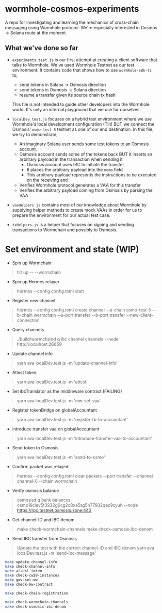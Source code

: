 # wormhole-cosmos-experiments
A repo for investigating and learning the mechanics of cross-chain messaging using Wormhole protocol. We're especially interested in 
Cosmos -> Solana route at the moment.

## What we've done so far
* `experiments.test.js` is our first attempt at creating a client software that talks to Wormhole. We've used Wormhole Testnet as our test environment. It contains code that shows how to use `wormhole-sdk-ts` to;
  * send tokens in Solana -> Osmosis direction
  * send tokens in Osmosis -> Solana direction
  * resume a transfer given its source chain tx hash

  This file is not intended to guide other developers into the Wormhole world. It's only an internal playground that we use for ourselves.

* `localDev.test.js` focuses on a hybrid test environment where we use Wormhole's local development configuration (Tilt) BUT we connect
the Osmosis' `osmo-test-5` testnet as one of our end destination. In this file, we try to demonstrate;
  * An imaginary Solana user sends some test tokens to an Osmosis account,
  * Osmosis account sends some of the tokens back BUT it inserts an arbitrary payload in the transaction when sending it
    * Osmosis account uses IBC to initiate the transfer
    * It places the arbitrary payload into the `memo` field
    * This arbitrary payload represents the instructions to be executed on the receiving end
  * Verifies Wormhole protocol generates a VAA for this transfer
  * Verifies the arbitrary payload coming from Osmosis by parsing the VAA

* `vaaHelpers.js` contains most of our knowledge about Wormhole by supplying helper methods to create mock VAAs in order for us to 
prepare the environment for our actual test case.

* `txHelpers.js` is a helper that focuses on signing and sending transactions to Wormchain and possibly to Osmosis.

# Set environment and state (WIP)

- Spin up Wormchain  
> tilt up -- --wormchain

- Spin up Hermes relayer
> hermes --config config.toml start

- Register new channel
> hermes --config config.toml create channel --a-chain osmo-test-5 --b-chain wormchain --a-port transfer --b-port transfer --new-client-connection

- Query channels
> ./build/wormchaind q ibc channel channels --node http://localhost:26659

- Update channel info 
> yarn ava localDev.test.js -m 'update-channel-info'

- Attest token
> yarn ava localDev.test.js -m 'attest'

- Set ibcTranslator as the middleware contract (FAILING)
> yarn ava localDev.test.js -m 'mw-set-vaa'

- Register tokenBridge on globalAccountant
> yarn ava localDev.test.js -m 'register-tb-to-accountant'

- Introduce transfer vaa on globalAccountant
> yarn ava localDev.test.js -m 'introduce-transfer-vaa-to-accountant'

- Send token to Osmosis
> yarn ava localDev.test.js -m 'send-to-osmo'

- Confirm packet was relayed
> hermes --config config.toml clear packets --port transfer --channel channel-0 --chain wormchain

- Verify osmosis balance
> osmosisd q bank balances osmo19clev5t3932g0cg2c8xa5sg5n77932qec9cyuh --node https://rpc.testnet.osmosis.zone:443

- Get channel-ID and IBC denom 
> make check-wormchain-channels
> make check-osmosis-ibc-denom

- Send IBC transfer from Osmosis
> Update the test with the correct channel-ID and IBC denom 
> yarn ava localDev.test.js -m 'send-ibc-message'

```sh
make update-channel-info
make check-channel-info
make attest-token
make check-cw20-instances
make gov-set-mw
make check-mw-contract

make check-chain-registration

make check-wormchain-channels
make check-osmosis-ibc-denom
```